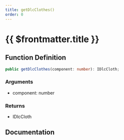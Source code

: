 ```yaml
---
title: getDlcClothes()
order: 0
---
```


# {{ $frontmatter.title }}

## Function Definition

```ts
public getDlcClothes(component: number): IDlcCloth;
```

### Arguments

* component: number

### Returns

* IDlcCloth

## Documentation

<!--@include: ./parts/getDlcClothes.md-->
